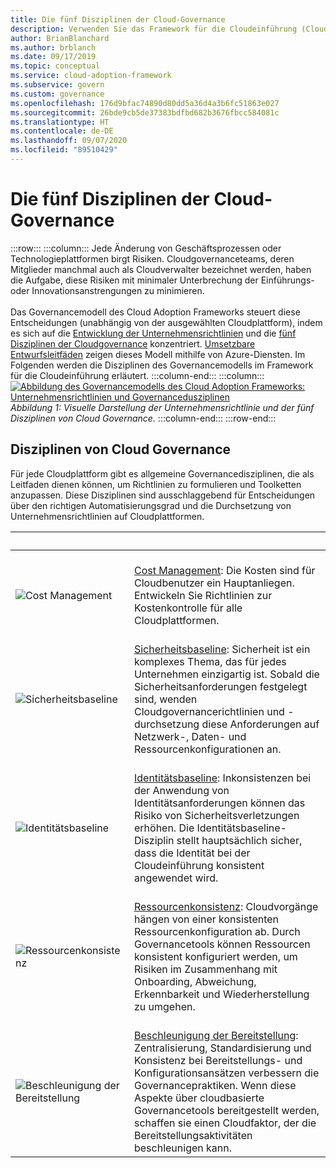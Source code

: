 ```yaml
---
title: Die fünf Disziplinen der Cloud-Governance
description: Verwenden Sie das Framework für die Cloudeinführung (Cloud Adoption Framework) für Azure, um sich über die Disziplinen „Cost Management“, „Bereitstellungsbeschleunigung“, „Identitätsbaseline“, „Ressourcenkonsistenz“ und „Sicherheitsbaseline“ zu informieren.
author: BrianBlanchard
ms.author: brblanch
ms.date: 09/17/2019
ms.topic: conceptual
ms.service: cloud-adoption-framework
ms.subservice: govern
ms.custom: governance
ms.openlocfilehash: 176d9bfac74890d80dd5a36d4a3b6fc51863e027
ms.sourcegitcommit: 26bde9cb5de37383bdfbd682b3676fbcc584081c
ms.translationtype: HT
ms.contentlocale: de-DE
ms.lasthandoff: 09/07/2020
ms.locfileid: "89510429"
---
```

# <a name="the-five-disciplines-of-cloud-governance"></a>Die fünf Disziplinen der Cloud-Governance

<!-- docutune:casing "Disciplines of Cloud Governance" "Cost Management" "Deployment Acceleration" "Identity Baseline" "Resource Consistency" "Security Baseline" -->

:::row:::
    :::column:::
        Jede Änderung von Geschäftsprozessen oder Technologieplattformen birgt Risiken. Cloudgovernanceteams, deren Mitglieder manchmal auch als Cloudverwalter bezeichnet werden, haben die Aufgabe, diese Risiken mit minimaler Unterbrechung der Einführungs- oder Innovationsanstrengungen zu minimieren. <br><br> Das Governancemodell des Cloud Adoption Frameworks steuert diese Entscheidungen (unabhängig von der ausgewählten Cloudplattform), indem es sich auf die [Entwicklung der Unternehmensrichtlinien](./corporate-policy.md) und die [fünf Disziplinen der Cloudgovernance](#disciplines-of-cloud-governance) konzentriert. [Umsetzbare Entwurfsleitfäden](./guides/index.md) zeigen dieses Modell mithilfe von Azure-Diensten. Im Folgenden werden die Disziplinen des Governancemodells im Framework für die Cloudeinführung erläutert.
    :::column-end:::
    :::column:::
        [![Abbildung des Governancemodells des Cloud Adoption Frameworks: Unternehmensrichtlinien und Governancedusziplinen](../_images/operational-transformation-govern-thumbnail.png)](../_images/operational-transformation-govern-large.png#lightbox) <br> *Abbildung 1: Visuelle Darstellung der Unternehmensrichtlinie und der fünf Disziplinen von Cloud Governance.*
    :::column-end:::
:::row-end:::

## <a name="disciplines-of-cloud-governance"></a>Disziplinen von Cloud Governance

Für jede Cloudplattform gibt es allgemeine Governancedisziplinen, die als Leitfaden dienen können, um Richtlinien zu formulieren und Toolketten anzupassen. Diese Disziplinen sind ausschlaggebend für Entscheidungen über den richtigen Automatisierungsgrad und die Durchsetzung von Unternehmensrichtlinien auf Cloudplattformen.

| <span title="Symbol">&nbsp;</span> | <span title="Beschreibung">&nbsp;</span> |
|--|--|
| <br> ![Cost Management](../_images/govern/cost-management.png) | <br> [Cost Management](./cost-management/index.md): Die Kosten sind für Cloudbenutzer ein Hauptanliegen. Entwickeln Sie Richtlinien zur Kostenkontrolle für alle Cloudplattformen. |
| <br> ![Sicherheitsbaseline](../_images/govern/security-baseline.png) | <br> [Sicherheitsbaseline](./security-baseline/index.md): Sicherheit ist ein komplexes Thema, das für jedes Unternehmen einzigartig ist. Sobald die Sicherheitsanforderungen festgelegt sind, wenden Cloudgovernancerichtlinien und -durchsetzung diese Anforderungen auf Netzwerk-, Daten- und Ressourcenkonfigurationen an.|
| <br> ![Identitätsbaseline](../_images/govern/identity-baseline.png) | <br> [Identitätsbaseline](./identity-baseline/index.md): Inkonsistenzen bei der Anwendung von Identitätsanforderungen können das Risiko von Sicherheitsverletzungen erhöhen. Die Identitätsbaseline-Disziplin stellt hauptsächlich sicher, dass die Identität bei der Cloudeinführung konsistent angewendet wird. |
| <br> ![Ressourcenkonsistenz](../_images/govern/resource-consistency.png) | <br> [Ressourcenkonsistenz](./resource-consistency/index.md): Cloudvorgänge hängen von einer konsistenten Ressourcenkonfiguration ab. Durch Governancetools können Ressourcen konsistent konfiguriert werden, um Risiken im Zusammenhang mit Onboarding, Abweichung, Erkennbarkeit und Wiederherstellung zu umgehen. |
| <br> ![Beschleunigung der Bereitstellung](../_images/govern/deployment-acceleration.png) | <br> [Beschleunigung der Bereitstellung](./deployment-acceleration/index.md): Zentralisierung, Standardisierung und Konsistenz bei Bereitstellungs- und Konfigurationsansätzen verbessern die Governancepraktiken. Wenn diese Aspekte über cloudbasierte Governancetools bereitgestellt werden, schaffen sie einen Cloudfaktor, der die Bereitstellungsaktivitäten beschleunigen kann. |
